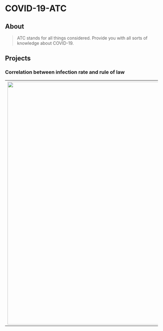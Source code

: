 # COVID-19-ATC

## About

> ATC stands for all things considered. Provide you with all sorts of knowledge about COVID-19.

## Projects

### Correlation between infection rate and rule of law

<table>
  <tr>
    <th><img width="800" src="./scripts/figures_rule_of_law/correlation_rule_of_law.png" ></th>
  </tr>
</table>


